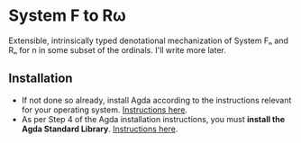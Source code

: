 # System F to Rω
Extensible, intrinsically typed denotational mechanization of System Fₙ and Rₙ
for n in some subset of the ordinals. I'll write more later.

## Installation

- If not done so already, install Agda according to the instructions relevant
  for your operating system. [Instructions
  here](https://agda.readthedocs.io/en/latest/getting-started/installation.html).
- As per Step 4 of the Agda installation instructions, you must **install the
  Agda Standard Library**. [Instructions
  here](https://github.com/agda/agda-stdlib/blob/master/notes/installation-guide.md).
